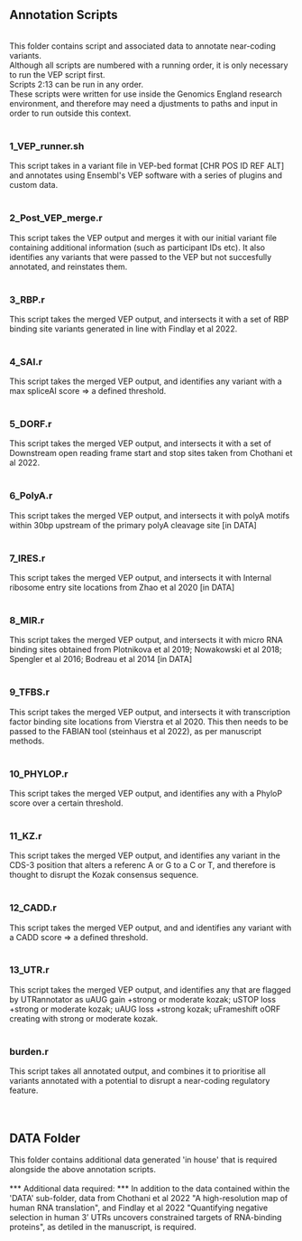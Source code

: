 # <br />
## Annotation Scripts <br />
<br />
This folder contains script and associated data to annotate near-coding variants. <br />
Although all scripts are numbered with a running order, it is only necessary to run the VEP script first. <br /> 
Scripts 2:13 can be run in any order. <br />
These scripts were written for use inside the Genomics England research environment, and therefore may need a djustments to paths and input in order to run outside this context. <br />
<br />

### 1_VEP_runner.sh   <br />
This script takes in a variant file in VEP-bed format [CHR POS ID REF ALT] and annotates using Ensembl's VEP software with a series of plugins and custom data. <br />
<br /> 
### 2_Post_VEP_merge.r <br />
This script takes the VEP output and merges it with our initial variant file containing additional information (such as participant IDs etc). It also identifies any variants that were passed to the VEP but not succesfully annotated, and reinstates them. <br /> 
<br /> 
### 3_RBP.r  <br />
This script takes the merged VEP output, and intersects it with a set of RBP binding site variants generated in line with Findlay et al 2022. <br /> 
<br /> 
### 4_SAI.r  <br />
This script takes the merged VEP output, and identifies any variant with a max spliceAI score => a defined threshold. <br /> 
<br />
### 5_DORF.r  <br />
This script takes the merged VEP output, and intersects it with a set of Downstream open reading frame start and stop sites taken from Chothani et al 2022. <br /> 
<br />
### 6_PolyA.r  <br />
This script takes the merged VEP output, and intersects it with polyA motifs within 30bp upstream of the primary polyA cleavage site [in DATA] <br /> 
<br />
### 7_IRES.r  <br />
This script takes the merged VEP output, and intersects it with Internal ribosome entry site locations from Zhao et al 2020 [in DATA] <br /> 
<br />
### 8_MIR.r  <br />
This script takes the merged VEP output, and intersects it with micro RNA binding sites obtained from Plotnikova et al 2019; Nowakowski et al 2018; Spengler et al 2016; Bodreau et al 2014 [in DATA] <br /> 
<br />
### 9_TFBS.r  <br />
This script takes the merged VEP output, and intersects it with transcription factor binding site locations from Vierstra et al 2020. This then needs to be passed to the FABIAN tool (steinhaus et al 2022), as per manuscript methods. <br /> 
<br />
### 10_PHYLOP.r  <br />
This script takes the merged VEP output, and identifies any with a PhyloP score over a certain threshold. <br /> 
<br />
### 11_KZ.r <br />
This script takes the merged VEP output, and identifies any variant in the CDS-3 position that alters a referenc A or G to a C or T, and therefore is thought to disrupt the Kozak consensus sequence. <br /> 
<br />
### 12_CADD.r  <br />
This script takes the merged VEP output, and and identifies any variant with a CADD score => a defined threshold. <br /> 
<br />
### 13_UTR.r  <br />
This script takes the merged VEP output, and identifies any that are flagged by UTRannotator as uAUG gain +strong or moderate kozak; uSTOP loss +strong or moderate kozak; uAUG loss +strong kozak; uFrameshift oORF creating with strong or moderate kozak. <br /> 
<br />
### burden.r  <br />
This script takes all annotated output, and combines it to prioritise all variants annotated with a potential to disrupt a near-coding regulatory feature.<br /> 
<br />
<br />
## DATA Folder  <br />
This folder contains additional data generated 'in house' that is required alongside the above annotation scripts.<br />
<br />
*** Additional data required: ***
In addition to the data contained within the 'DATA' sub-folder, data from Chothani et al 2022 "A high-resolution map of human RNA translation", and Findlay et al 2022 "Quantifying negative selection in human 3’ UTRs uncovers constrained targets of RNA-binding proteins", as detiled in the manuscript, is required. <br />
<br />
<br />


